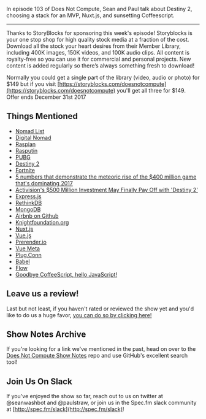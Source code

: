 In episode 103 of Does Not Compute, Sean and Paul talk about Destiny 2, choosing a stack for an MVP, Nuxt.js, and sunsetting Coffeescript.

---

Thanks to StoryBlocks for sponsoring this week's episode! Storyblocks is your one stop shop for high quality stock media at a fraction of the cost. Download all the stock your heart desires from their Member Library, including 400K images, 150K videos, and 100K audio clips. All content is royalty-free so you can use it for commercial and personal projects. New content is added regularly so there’s always something fresh to download!

Normally you could get a single part of the library (video, audio or photo) for $149 but if you visit [https://storyblocks.com/doesnotcompute](https://storyblocks.com/doesnotcompute) you'll get all three for $149. Offer ends December 31st 2017

## Things Mentioned

* [Nomad List](https://nomadlist.com/)
* [Digital Nomad](https://en.wikipedia.org/wiki/Digital_nomad)
* [Raspian](https://www.raspberrypi.org/downloads/raspbian/)
* [Rasputin](https://www.destinypedia.com/Rasputin)
* [PUBG](https://playbattlegrounds.com/main.pu)
* [Destiny 2](https://www.destinythegame.com/)
* [Fortnite](https://www.epicgames.com/fortnite/en-US/buy-now/battle-royale)
* [5 numbers that demonstrate the meteoric rise of the $400 million game that's dominating 2017](http://www.businessinsider.com/playerunknowns-battlegrounds-sales-pubg-player-stats-2017-10/#copies-sold-over-13-million-1)
* [Activision's $500 Million Investment May Finally Pay Off with 'Destiny 2'](http://fortune.com/2017/09/07/destiny-2-activision-bungie/)
* [Express.js](https://expressjs.com/)
* [RethinkDB](https://www.rethinkdb.com/)
* [MongoDB](https://www.mongodb.com/)
* [Airbnb on Github](https://github.com/airbnb)
* [Knightfoundation.org](https://knightfoundation.org/)
* [Nuxt.js](https://nuxtjs.org/)
* [Vue.js](https://vuejs.org/)
* [Prerender.io](https://prerender.io/)
* [Vue Meta](https://github.com/declandewet/vue-meta)
* [Plug.Conn](https://hexdocs.pm/plug/Plug.Conn.html)
* [Babel](https://babeljs.io/)
* [Flow](https://flow.org/)
* [Goodbye CoffeeScript, hello JavaScript!](http://decaffeinate-project.org/)

## Leave us a review!

Last but not least, if you haven't rated or reviewed the show yet and you'd like to do us a huge favor, [you can do so by clicking here!](https://itunes.apple.com/us/podcast/does-not-compute/id1048731980?mt=2)

## Show Notes Archive

If you're looking for a link we've mentioned in the past, head on over to the [Does Not Compute Show Notes](https://github.com/seanwash/dnccast-show-notes) repo and use GitHub's excellent search tool!

## Join Us On Slack

If you've enjoyed the show so far, reach out to us on twitter at @seanwashbot and @paulstraw, or join us in the Spec.fm slack community at [http://spec.fm/slack](http://spec.fm/slack)!
